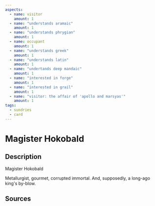 ```yaml
---
aspects: 
  - name: visitor
    amount: 1
  - name: "understands aramaic"
    amount: 1
  - name: "understands phrygian"
    amount: 1
  - name: occupant
    amount: 1
  - name: "understands greek"
    amount: 1
  - name: "understands latin"
    amount: 1
  - name: "undertands deep mandaic"
    amount: 1
  - name: "interested in forge"
    amount: 1
  - name: "interested in grail"
    amount: 1
  - name: "visitor: the affair of 'apollo and marsyas'"
    amount: 1
tags:
  - sundries
  - card
---
```

# Magister Hokobald
## Description
Magister Hokobald

Metallurgist, gourmet, corrupted immortal. And, supposedly, a long-ago king's by-blow.
## Sources


